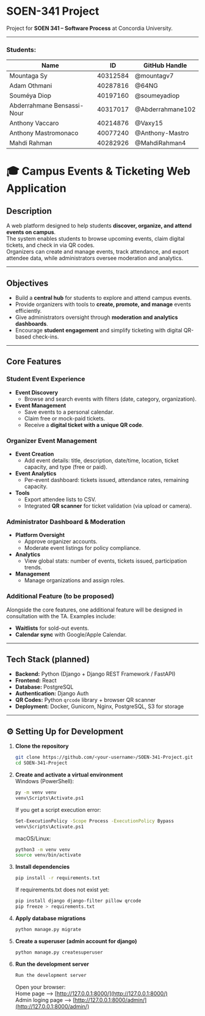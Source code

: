 # SOEN-341 Project

Project for **SOEN 341 – Software Process** at Concordia University.

---
### Students:

| Name                       | ID       | GitHub Handle    |
|----------------------------|----------|------------------|
| Mountaga Sy                | 40312584 | @mountagv7       |
| Adam Othmani               | 40287816 | @64NG            |
| Souméya Diop               | 40197160 | @soumeyadiop     |
| Abderrahmane Bensassi-Nour | 40317017 | @Abderrahmane102 |
| Anthony Vaccaro            | 40214876 | @Vaxy15          |
| Anthony Mastromonaco       | 40077240 | @Anthony-Mastro  |
| Mahdi Rahman               | 40282926 | @MahdiRahman4    |

   
# 🎓 Campus Events & Ticketing Web Application
## Description
A web platform designed to help students **discover, organize, and attend events on campus**.  
The system enables students to browse upcoming events, claim digital tickets, and check in via QR codes.  
Organizers can create and manage events, track attendance, and export attendee data, while administrators oversee moderation and analytics.  


---

## Objectives
- Build a **central hub** for students to explore and attend campus events.
- Provide organizers with tools to **create, promote, and manage** events efficiently.
- Give administrators oversight through **moderation and analytics dashboards**.
- Encourage **student engagement** and simplify ticketing with digital QR-based check-ins.

---

## Core Features

### Student Event Experience
- **Event Discovery**  
  - Browse and search events with filters (date, category, organization).  
- **Event Management**  
  - Save events to a personal calendar.  
  - Claim free or mock-paid tickets.  
  - Receive a **digital ticket with a unique QR code**.  

### Organizer Event Management
- **Event Creation**  
  - Add event details: title, description, date/time, location, ticket capacity, and type (free or paid).  
- **Event Analytics**  
  - Per-event dashboard: tickets issued, attendance rates, remaining capacity.  
- **Tools**  
  - Export attendee lists to CSV.  
  - Integrated **QR scanner** for ticket validation (via upload or camera).  

### Administrator Dashboard & Moderation
- **Platform Oversight**  
  - Approve organizer accounts.  
  - Moderate event listings for policy compliance.  
- **Analytics**  
  - View global stats: number of events, tickets issued, participation trends.  
- **Management**  
  - Manage organizations and assign roles.  

### Additional Feature (to be proposed)
Alongside the core features, one additional feature will be designed in consultation with the TA. Examples include:
- **Waitlists** for sold-out events.  
- **Calendar sync** with Google/Apple Calendar.  

---

## Tech Stack (planned)
- **Backend:** Python (Django + Django REST Framework / FastAPI)  
- **Frontend:** React  
- **Database:** PostgreSQL  
- **Authentication:** Django Auth 
- **QR Codes:** Python `qrcode` library + browser QR scanner  
- **Deployment:** Docker, Gunicorn, Nginx, PostgreSQL, S3 for storage  


---

## ⚙️ Setting Up for Development

1. **Clone the repository**
   ```bash
   git clone https://github.com/<your-username>/SOEN-341-Project.git
   cd SOEN-341-Project
   ```

2. **Create and activate a virtual environment**  
   Windows (PowerShell): 
   ```bash
   py -m venv venv
   venv\Scripts\Activate.ps1
   ```
   If you get a script execution error:
   ```bash 
   Set-ExecutionPolicy -Scope Process -ExecutionPolicy Bypass
   venv\Scripts\Activate.ps1
   ```
   macOS/Linux:
   ```bash
   python3 -m venv venv
   source venv/bin/activate
   ```

3. **Install dependencies**
   ```bash
   pip install -r requirements.txt
   ```
   If requirements.txt does not exist yet:
   ```bash
   pip install django django-filter pillow qrcode
   pip freeze > requirements.txt
   ```
4. **Apply database migrations**   
   ```bash
   python manage.py migrate
   ```
5. **Create a superuser (admin account for django)**
   ```bash
   python manage.py createsuperuser
   ```
6. **Run the development server**
   ```bash
   Run the development server
   ```
   Open your browser:  
   Home page --> [http://127.0.0.1:8000/](http://127.0.0.1:8000/)  
   Admin loging page --> [http://127.0.0.1:8000/admin/](http://127.0.0.1:8000/admin/)